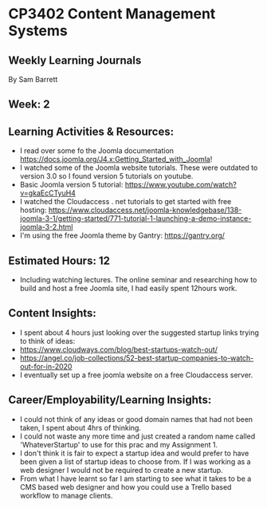 # CP3402 Content Management Systems
## Weekly Learning Journals

By Sam Barrett

## Week: 2

## Learning Activities & Resources:
- I read over some fo the Joomla documentation https://docs.joomla.org/J4.x:Getting_Started_with_Joomla!
- I watched some of the Joomla website tutorials. These were outdated to version 3.0 so I found version 5 tutorials on youtube.
- Basic Joomla version 5 tutorial: https://www.youtube.com/watch?v=gkaEcCTyuH4
- I watched the Cloudaccess . net tutorials to get started with free hosting: https://www.cloudaccess.net/joomla-knowledgebase/138-joomla-3-1/getting-started/771-tutorial-1-launching-a-demo-instance-joomla-3-2.html
- I'm using the free Joomla theme by Gantry: https://gantry.org/

## Estimated Hours: 12
- Including watching lectures. The online seminar and researching how to build and host a free Joomla site, I had easily spent 12hours work.

## Content Insights:
- I spent about 4 hours just looking over the suggested startup links trying to think of ideas:
- https://www.cloudways.com/blog/best-startups-watch-out/
- https://angel.co/job-collections/52-best-startup-companies-to-watch-out-for-in-2020
- I eventually set up a free joomla website on a free Cloudaccess server. 

## Career/Employability/Learning Insights:
- I could not think of any ideas or good domain names that had not been taken, I spent about 4hrs of thinking.
- I could not waste any more time and just created a random name called 'WhateverStartup' to use for this prac and my Assignment 1.
- I don't think it is fair to expect a startup idea and would prefer to have been given a list of startup ideas to choose from. If I was working as a web designer I would not be required to create a new startup.
- From what I have learnt so far I am starting to see what it takes to be a CMS based web designer and how you could use a Trello based workflow to manage clients.
